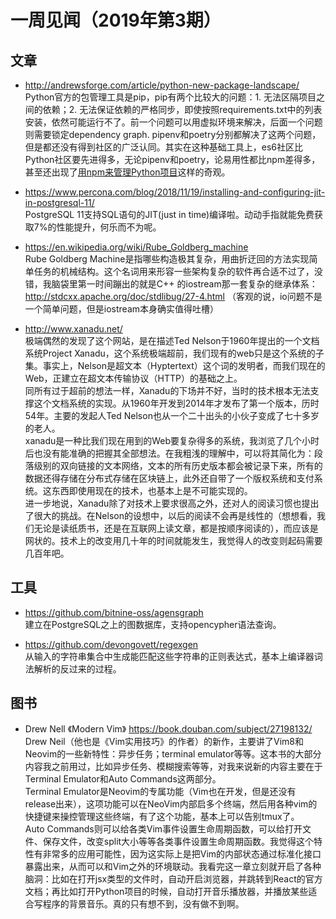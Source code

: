 # 一周见闻（2019年第3期）

## 文章
- http://andrewsforge.com/article/python-new-package-landscape/  
Python官方的包管理工具是pip，pip有两个比较大的问题：1. 无法区隔项目之间的依赖；2. 无法保证依赖的严格同步，即使按照requirements.txt中的列表安装，依然可能运行不了。前一个问题可以用虚拟环境来解决，后面一个问题则需要锁定dependency graph. pipenv和poetry分别都解决了这两个问题，但是都还没有得到社区的广泛认同。其实在这种基础工具上，es6社区比Python社区要先进得多，无论pipenv和poetry，论易用性都比npm差得多，甚至还出现了[用npm来管理Python项目](https://hackernoon.com/how-i-used-npm-to-setup-a-python-project-dac33f0c7997)这样的奇观。

- https://www.percona.com/blog/2018/11/19/installing-and-configuring-jit-in-postgresql-11/  
PostgreSQL 11支持SQL语句的JIT(just in time)编译啦。动动手指就能免费获取7%的性能提升，何乐而不为呢。

- https://en.wikipedia.org/wiki/Rube_Goldberg_machine  
Rube Goldberg Machine是指哪些构造极其复杂，用曲折迂回的方法实现简单任务的机械结构。这个名词用来形容一些架构复杂的软件再合适不过了，没错，我脑袋里第一时间蹦出的就是C++ 的iostream那一套复杂的继承体系：http://stdcxx.apache.org/doc/stdlibug/27-4.html （客观的说，io问题不是一个简单问题，但是iostream本身确实值得吐槽）

- http://www.xanadu.net/  
极端偶然的发现了这个网站，是在描述Ted Nelson于1960年提出的一个文档系统Project Xanadu，这个系统极端超前，我们现有的web只是这个系统的子集。事实上，Nelson是超文本（Hyptertext）这个词的发明者，而我们现在的Web，正建立在超文本传输协议（HTTP）的基础之上。  
同所有过于超前的想法一样，Xanadu的下场并不好，当时的技术根本无法支撑这个文档系统的实现。从1960年开发到2014年才发布了第一个版本，历时54年。主要的发起人Ted Nelson也从一个二十出头的小伙子变成了七十多岁的老人。  
xanadu是一种比我们现在用到的Web要复杂得多的系统，我浏览了几个小时后也没有能准确的把握其全部想法。在我粗浅的理解中，可以将其简化为：段落级别的双向链接的文本网络，文本的所有历史版本都会被记录下来，所有的数据还得存储在分布式存储在区块链上，此外还自带了一个版权系统和支付系统。这东西即使用现在的技术，也基本上是不可能实现的。   
进一步地说，Xanadu除了对技术上要求很高之外，还对人的阅读习惯也提出了很大的挑战。在Nelson的设想中，以后的阅读不会再是线性的（想想看，我们无论是读纸质书，还是在互联网上读文章，都是按顺序阅读的），而应该是网状的。技术上的改变用几十年的时间就能发生，我觉得人的改变则起码需要几百年吧。  

## 工具
- https://github.com/bitnine-oss/agensgraph  
建立在PostgreSQL之上的图数据库，支持opencypher语法查询。

- https://github.com/devongovett/regexgen  
从输入的字符串集合中生成能匹配这些字符串的正则表达式，基本上编译器词法解析的反过来的过程。

## 图书
- Drew Nell  《Modern Vim》
https://book.douban.com/subject/27198132/  
Drew Neil（他也是《Vim实用技巧》的作者）的新作，主要讲了Vim8和Neovim的一些新特性：异步任务；terminal emulator等等。这本书的大部分内容我之前用过，比如异步任务、模糊搜索等等，对我来说新的内容主要在于Terminal Emulator和Auto Commands这两部分。  
Terminal Emulator是Neovim的专属功能（Vim也在开发，但是还没有release出来），这项功能可以在NeoVim内部启多个终端，然后用各种vim的快捷键来操控管理这些终端，有了这个功能，基本上可以告别tmux了。   
Auto Commands则可以给各类Vim事件设置生命周期函数，可以给打开文件、保存文件，改变split大小等等各类事件设置生命周期函数。我觉得这个特性有非常多的应用可能性，因为这实际上是把Vim的内部状态通过标准化接口暴露出来，从而可以和Vim之外的环境联动。我看完这一章立刻就开启了各种脑洞：比如在打开jsx类型的文件时，自动开启浏览器，并跳转到React的官方文档；再比如打开Python项目的时候，自动打开音乐播放器，并播放某些适合写程序的背景音乐。真的只有想不到，没有做不到啊。   
